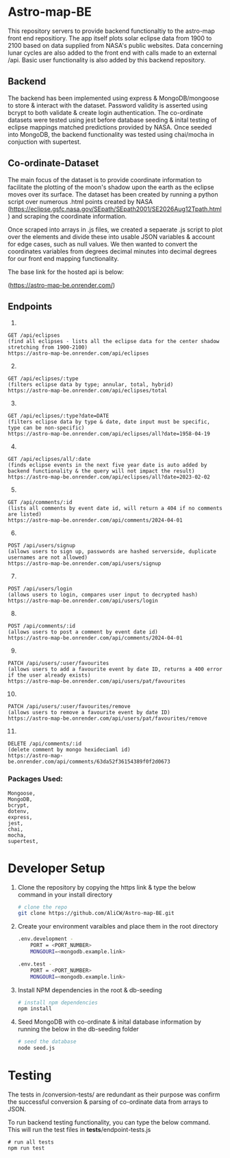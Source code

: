 # Astro-map-BE

This repository servers to provide backend functionaltiy to the astro-map front end repositiory. The app itself plots solar eclipse data from 1900 to 2100 based on data supplied from NASA's public websites. Data concerning lunar cycles are also added to the front end with calls made to an external /api. Basic user functionality is also added by this backend repository.

## Backend

The backend has been implemented using express & MongoDB/mongoose to store & interact with the dataset. Password validity is asserted using bcrypt to both validate & create login authentication. The co-ordinate datasets were tested using jest before database seeding & inital testing of eclipse mappings matched predictions provided by NASA. Once seeded into MongoDB, the backend functionality was tested using chai/mocha in conjuction with supertest.


## Co-ordinate-Dataset

The main focus of the dataset is to provide coordinate information to facilitate the plotting of the moon's shadow upon the earth as the eclipse moves over its surface. 
The dataset has been created by running a python script over numerous .html points created by NASA (https://eclipse.gsfc.nasa.gov/SEpath/SEpath2001/SE2026Aug12Tpath.html) and scraping the coordinate information. 



Once scraped into arrays in .js files, we created a sepaerate .js script to plot over the elements and divide these into usable JSON variables & account for edge cases, such as null values.
We then wanted to convert the coordinates variables from degrees decimal minutes into decimal degrees for our front end mapping functionality.

The base link for the hosted api is below:

(https://astro-map-be.onrender.com/)

## Endpoints

1.

    GET /api/eclipses
    (find all eclipses - lists all the eclipse data for the center shadow stretching from 1900-2100)
    https://astro-map-be.onrender.com/api/eclipses
    
2.

    GET /api/eclipses/:type
    (filters eclipse data by type; annular, total, hybrid)
    https://astro-map-be.onrender.com/api/eclipses/total
    
3.

    GET /api/eclipses/:type?date=DATE
    (filters eclipse data by type & date, date input must be specific, type can be non-specific)
    https://astro-map-be.onrender.com/api/eclipses/all?date=1958-04-19
    
4.

    GET /api/eclipses/all/:date
    (finds eclipse events in the next five year date is auto added by backend functionality & the query will not impact the result)
    https://astro-map-be.onrender.com/api/eclipses/all?date=2023-02-02
    
5.

    GET /api/comments/:id
    (lists all comments by event date id, will return a 404 if no comments are listed)
    https://astro-map-be.onrender.com/api/comments/2024-04-01
    
6.

    POST /api/users/signup
    (allows users to sign up, passwords are hashed serverside, duplicate usernames are not allowed)
    https://astro-map-be.onrender.com/api/users/signup

7.

    POST /api/users/login
    (allows users to login, compares user input to decrypted hash)
    https://astro-map-be.onrender.com/api/users/login

8.

    POST /api/comments/:id
    (allows users to post a comment by event date id)
    https://astro-map-be.onrender.com/api/comments/2024-04-01

9.

    PATCH /api/users/:user/favourites
    (allows users to add a favourite event by date ID, returns a 400 error if the user already exists)
    https://astro-map-be.onrender.com/api/users/pat/favourites

10.

    PATCH /api/users/:user/favourites/remove
    (allows users to remove a favourite event by date ID)
    https://astro-map-be.onrender.com/api/users/pat/favourites/remove

11.

    DELETE /api/comments/:id
    (delete comment by mongo hexideciaml id)
    https://astro-map-be.onrender.com/api/comments/63da52f36154389f0f2d0673


### Packages Used:
    Mongoose,
    MongoDB,
    bcrypt,
    dotenv,
    express,
    jest,
    chai,
    mocha,
    supertest,


# Developer Setup

1. Clone the repository by copying the https link & type the below command in your install directory

    ```bash
    # clone the repo
    git clone https://github.com/AliCW/Astro-map-BE.git
    ```
2. Create your environment varaibles and place them in the root directory

    ```bash
    .env.development - 
        PORT = <PORT_NUMBER>
        MONGOURI=<mongodb.example.link>

    .env.test - 
        PORT = <PORT_NUMBER>
        MONGOURI=<mongodb.example.link>
    ```

3. Install NPM dependencies in the root & db-seeding
    ```bash
    # install npm dependencies
    npm install
    ```

4. Seed MongoDB with co-ordinate & inital database information by running the below in the db-seeding folder
    ```bash
    # seed the database
    node seed.js
    ```

# Testing


The tests in /conversion-tests/ are redundant as their purpose was confirm the successful conversion & parsing of co-ordinate data from arrays to JSON.

To run backend testing functionality, you can type the below command. This will run the test files in __tests__/endpoint-tests.js


    # run all tests
    npm run test
